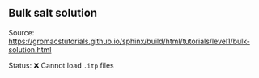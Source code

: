 ## Bulk salt solution

Source: https://gromacstutorials.github.io/sphinx/build/html/tutorials/level1/bulk-solution.html

Status: :x: Cannot load `.itp` files

